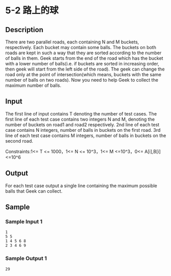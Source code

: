 # 5-2 路上的球

## Description

There are two parallel roads, each containing N and M buckets, respectively. Each bucket may contain some balls. The buckets on both roads are kept in such a way that they are sorted according to the number of balls in them. Geek starts from the end of the road which has the bucket with a lower number of balls(i.e. if buckets are sorted in increasing order, then geek will start from the left side of the road). The geek can change the road only at the point of intersection(which means, buckets with the same number of balls on two roads). Now you need to help Geek to collect the maximum number of balls.

## Input

The first line of input contains T denoting the number of test cases. The first line of each test case contains two integers N and M, denoting the number of buckets on road1 and road2 respectively. 2nd line of each test case contains N integers, number of balls in buckets on the first road. 3rd line of each test case contains M integers, number of balls in buckets on the second road.

Constraints:1<= T <= 1000，1<= N <= 10^3，1<= M <=10^3，0<= A[i],B[i]<=10^6

## Output

For each test case output a single line containing the maximum possible balls that Geek can collect.

## Sample

### Sample Input 1

~~~
1
5 5
1 4 5 6 8
2 3 4 6 9
~~~

### Sample Output 1

~~~
29
~~~
